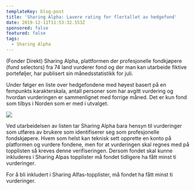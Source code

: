 ```yaml
---
templateKey: blog-post
title: 'Sharing Alpha: Lavere rating for flertallet av hedgefond'
date: 2019-12-11T11:53:32.553Z
sponsored: false
featured: false
tags:
  - Sharing Alpha
---
```

(Fonder Direkt) Sharing Alpha, plattformen der profesjonelle fondkjøpere (fund selectors) fra 74 land vurderer fond og der man kan utarbeide fiktive porteføljer, har publisert sin månedsstatistikk for juli.


Under følger en liste over hedgefondene med høyest basert på en fempunkts karakterskala, antall personer som har avgitt vurdering og hvordan vurderingen er sammenlignet med forrige måned. Det er kun fond som tilbys i Norden som er med i utvalget.

![](/img/hdge.png)

Ved utarbeidelsen av listen tar Sharing Alpha bara hensyn til vurderinger som  utføres av brukere som identifiserer seg som profesjonelle fondskjøpere.  Hvem som helst kan teknisk sett opprette en konto på platformen og vurdere fondene, men for at vurderingen skal regnes med på topplisten så kreves denne verifiseringen. Dersom fondet skal kunne inkluderes i Sharing Alpas topplister må fondet tidligere ha fått minst ti vurderinger. 

For å bli inkludert i Sharing Alfas-topplister, må fondet ha fått minst ti vurderinger.
